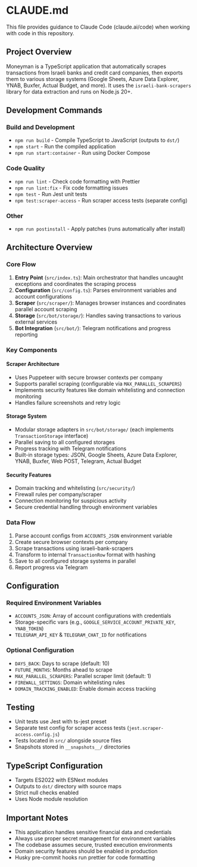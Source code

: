 # CLAUDE.md

This file provides guidance to Claude Code (claude.ai/code) when working with code in this repository.

## Project Overview

Moneyman is a TypeScript application that automatically scrapes transactions from Israeli banks and credit card companies, then exports them to various storage systems (Google Sheets, Azure Data Explorer, YNAB, Buxfer, Actual Budget, and more). It uses the `israeli-bank-scrapers` library for data extraction and runs on Node.js 20+.

## Development Commands

### Build and Development
- `npm run build` - Compile TypeScript to JavaScript (outputs to `dst/`)
- `npm start` - Run the compiled application
- `npm run start:container` - Run using Docker Compose

### Code Quality
- `npm run lint` - Check code formatting with Prettier
- `npm run lint:fix` - Fix code formatting issues
- `npm test` - Run Jest unit tests
- `npm test:scraper-access` - Run scraper access tests (separate config)

### Other
- `npm run postinstall` - Apply patches (runs automatically after install)

## Architecture Overview

### Core Flow
1. **Entry Point** (`src/index.ts`): Main orchestrator that handles uncaught exceptions and coordinates the scraping process
2. **Configuration** (`src/config.ts`): Parses environment variables and account configurations
3. **Scraper** (`src/scraper/`): Manages browser instances and coordinates parallel account scraping
4. **Storage** (`src/bot/storage/`): Handles saving transactions to various external services
5. **Bot Integration** (`src/bot/`): Telegram notifications and progress reporting

### Key Components

#### Scraper Architecture
- Uses Puppeteer with secure browser contexts per company
- Supports parallel scraping (configurable via `MAX_PARALLEL_SCRAPERS`)
- Implements security features like domain whitelisting and connection monitoring
- Handles failure screenshots and retry logic

#### Storage System
- Modular storage adapters in `src/bot/storage/` (each implements `TransactionStorage` interface)
- Parallel saving to all configured storages
- Progress tracking with Telegram notifications
- Built-in storage types: JSON, Google Sheets, Azure Data Explorer, YNAB, Buxfer, Web POST, Telegram, Actual Budget

#### Security Features
- Domain tracking and whitelisting (`src/security/`)
- Firewall rules per company/scraper
- Connection monitoring for suspicious activity
- Secure credential handling through environment variables

### Data Flow
1. Parse account configs from `ACCOUNTS_JSON` environment variable
2. Create secure browser contexts per company
3. Scrape transactions using israeli-bank-scrapers
4. Transform to internal `TransactionRow` format with hashing
5. Save to all configured storage systems in parallel
6. Report progress via Telegram

## Configuration

### Required Environment Variables
- `ACCOUNTS_JSON`: Array of account configurations with credentials
- Storage-specific vars (e.g., `GOOGLE_SERVICE_ACCOUNT_PRIVATE_KEY`, `YNAB_TOKEN`)
- `TELEGRAM_API_KEY` & `TELEGRAM_CHAT_ID` for notifications

### Optional Configuration
- `DAYS_BACK`: Days to scrape (default: 10)
- `FUTURE_MONTHS`: Months ahead to scrape
- `MAX_PARALLEL_SCRAPERS`: Parallel scraper limit (default: 1)
- `FIREWALL_SETTINGS`: Domain whitelisting rules
- `DOMAIN_TRACKING_ENABLED`: Enable domain access tracking

## Testing

- Unit tests use Jest with ts-jest preset
- Separate test config for scraper access tests (`jest.scraper-access.config.js`)
- Tests located in `src/` alongside source files
- Snapshots stored in `__snapshots__/` directories

## TypeScript Configuration

- Targets ES2022 with ESNext modules
- Outputs to `dst/` directory with source maps
- Strict null checks enabled
- Uses Node module resolution

## Important Notes

- This application handles sensitive financial data and credentials
- Always use proper secret management for environment variables
- The codebase assumes secure, trusted execution environments
- Domain security features should be enabled in production
- Husky pre-commit hooks run prettier for code formatting